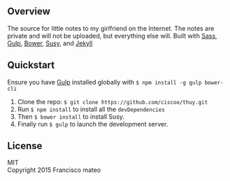 ## Overview

The source for little notes to my girlfriend on the Internet. The notes are private and will not be uploaded, but everything else will. Built with [Sass](http://sass-lang.com/), [Gulp](http://gulpjs.com/), [Bower](http://bower.io/),
[Susy](http://susy.oddbird.net/), and [Jekyll](jekyllrb.com)

## Quickstart

Ensure you have [Gulp](http://gulpjs.com/) installed globally with `$ npm install -g gulp bower-cli`

1. Clone the repo: `$ git clone https://github.com/ciscoo/thuy.git`
2. Run `$ npm install` to install all the `devDependencies`
3. Then `$ bower install` to install Susy.
4. Finally run `$ gulp` to launch the development server.

## License

MIT  
Copyright 2015 Francisco mateo
